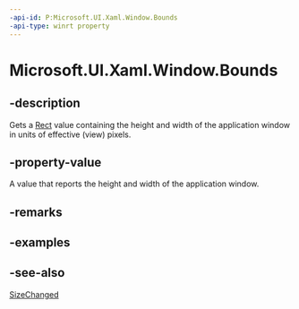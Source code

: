 ```yaml
---
-api-id: P:Microsoft.UI.Xaml.Window.Bounds
-api-type: winrt property
---
```


<!-- Property syntax
public Windows.Foundation.Rect Bounds { get; }
-->

# Microsoft.UI.Xaml.Window.Bounds

## -description
Gets a [Rect](/uwp/api/windows.foundation.rect) value containing the height and width of the application window in units of effective (view) pixels.

## -property-value
A value that reports the height and width of the application window.

## -remarks

## -examples

## -see-also
[SizeChanged](window_sizechanged.md)

